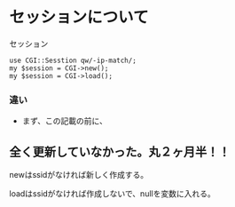 # セッションについて

セッション


```
use CGI::Sesstion qw/-ip-match/;
my $session = CGI->new();
my $session = CGI->load();
```
### 違い

- まず、この記載の前に、　　

全く更新していなかった。丸２ヶ月半！！ 
---

newはssidがなければ新しく作成する。

loadはssidがなければ作成しないで、nullを変数に入れる。


